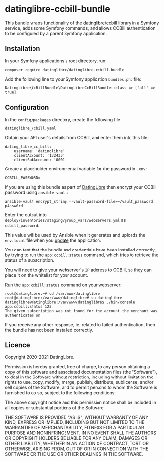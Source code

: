 # datinglibre-ccbill-bundle

This bundle wraps functionality of the [datinglibre/ccbill](https://github.com/datinglibre/ccbill) library in a Symfony service, adds some Symfony commands, and allows CCBill authentication to be configured by a parent Symfony application.

## Installation

In your Symfony applications's root directory, run:

    composer require datinglibre/datinglibre-ccbill-bundle

Add the following line to your Symfony application `bundles.php` file:

    DatingLibre\CcBillBundle\DatingLibreCcBillBundle::class => ['all' => true]

## Configuration

In the `config/packages` directory, create the following file

    datinglibre_ccbill.yaml

Obtain your API user's details from CCBill, and enter them into this file:

    dating_libre_cc_bill:
        username: 'datinglibre'
        clientAccount: '132435'
        clientSubAccount: '0001'

Create a placeholder environmental variable for the password in `.env`:

    CCBILL_PASSWORD=

If you are using this bundle as part of [DatingLibre](https://github.com/datinglibre/datinglibre) then encrypt your CCBill password using `ansible-vault`: 

    ansible-vault encrypt_string --vault-password-file=~/vault_password p4ssw0rd

Enter the output into `deploy/inventories/staging/group_vars/webservers.yml` as `ccbill_password`.

This value will be used by Ansible when it generates and uploads the `env.local` file when you [update](https://github.com/datinglibre/DatingLibre/wiki/Updating) the application.

You can test that the bundle and credentials have been installed correctly, by trying to run the `app:ccbill:status` command, which tries to retrieve the status of a subscription. 

You will need to give your webserver's `IP` address to CCBill, so they can place it on the whitelist for your account.

Run the `app:ccbill:status` command on your webserver:

    root@datinglibre:~# cd /var/www/datinglibre
    root@datinglibre:/var/www/datinglibre# su datinglibre
    datinglibre@datinglibre:/var/www/datinglibre$ ./bin/console app:ccbill:status 123
    The given subscription was not found for the account the merchant was authenticated on

If you receive any other response, ie. related to failed authentication, then the bundle has not been installed correctly.

## Licence

Copyright 2020-2021 DatingLibre.

Permission is hereby granted, free of charge, to any person obtaining a copy of this software and associated documentation files (the "Software"), to deal in the Software without restriction, including without limitation the rights to use, copy, modify, merge, publish, distribute, sublicense, and/or sell copies of the Software, and to permit persons to whom the Software is furnished to do so, subject to the following conditions:

The above copyright notice and this permission notice shall be included in all copies or substantial portions of the Software.

THE SOFTWARE IS PROVIDED "AS IS", WITHOUT WARRANTY OF ANY KIND, EXPRESS OR IMPLIED, INCLUDING BUT NOT LIMITED TO THE WARRANTIES OF MERCHANTABILITY, FITNESS FOR A PARTICULAR PURPOSE AND NONINFRINGEMENT. IN NO EVENT SHALL THE AUTHORS OR COPYRIGHT HOLDERS BE LIABLE FOR ANY CLAIM, DAMAGES OR OTHER LIABILITY, WHETHER IN AN ACTION OF CONTRACT, TORT OR OTHERWISE, ARISING FROM, OUT OF OR IN CONNECTION WITH THE SOFTWARE OR THE USE OR OTHER DEALINGS IN THE SOFTWARE.


